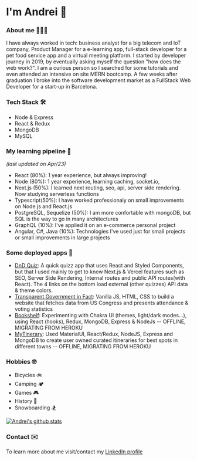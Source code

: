 # I'm Andrei 👋 

### About me 👨🏻‍💻

I have always worked in tech: business analyst for a big telecom and IoT company, Product Manager for a e-learning app, full-stack developer for a pet food service app and a virtual meeting platform. I started by developer journey in 2019, by eventually asking myself the question "how does the web work?". I am a curious person so I searched for some tutorials and even attended an intensive on site MERN bootcamp. A few weeks after graduation I broke into the software development market as a FullStack Web Developer for a start-up in Barcelona.

### Tech Stack 🛠
- Node & Express
- React & Redux
- MongoDB 
- MySQL

### My learning pipeline 🌱
*(last updated on Apr/23)*
- React (80%): 1 year experience, but always improving!
- Node (80%): 1 year experience, learning caching, socket.io, 
- Next.js (50%): I learned next routing, seo, api, server side rendering. Now studying serverless functions
- Typescript(50%): I have worked professionaly on small improvements on Node.js and React.js
- PostgreSQL, Sequelize (50%): I am more confortable with mongoDB, but SQL is the way to go in many architectures
- GraphQL (10%): I've applied it on an e-commerce personal project
- Angular, C#, Java (10%): Technologies I've used just for small projects or small improvements in large projects

### Some deployed apps 🚀

- [DnD Quiz](https://dnd-quiz.andrei-ce.vercel.app/): A quick quizz app that uses React and Styled Components, but that I used mainly to get to know Next.js & Vercel features such as SEO, Server Side Rendering, Internal routes and public API routes(with React). The 4 links on the bottom load external (other quizzes) API data & theme colors.
- [Transparent Government in Fact](https://andrei-ce.github.io/TGiF/): Vanilla JS, HTML, CSS to build a website that fetches data from US Congress and presents attendance & voting statistics
- [Bookshelf](https://bookshelf-ac.herokuapp.com/): Experimenting with Chakra UI (themes, light/dark modes...), using React (hooks), Redux, MongoDB, Express & NodeJs -- OFFLINE, MIGRATING FROM HEROKU
- [MyTinerary](https://mytinerary-ac.herokuapp.com/): Used MaterialUI, React/Redux, NodeJS, Express and MongoDB to create user owned curated itineraries for best spots in different towns -- OFFLINE, MIGRATING FROM HEROKU


### Hobbies 🤓
- Bicycles 🚲 
- Camping 🏕
- Games 🎮
- History 📖
- Snowboarding 🏂

[![Andrei's github stats](https://github-readme-stats.vercel.app/api?username=andrei-ce)](https://github.com/andrei-ce/github-readme-stats)

### Contact ✉️
To learn more about me visit/contact my [LinkedIn profile](https://www.linkedin.com/in/andreice/)

